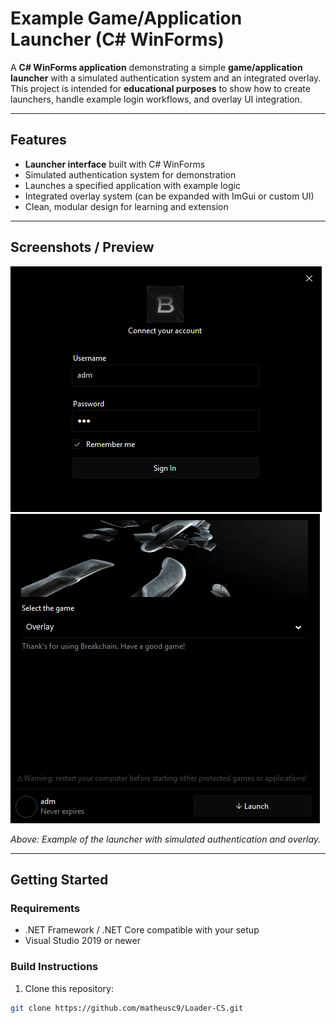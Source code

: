 # Example Game/Application Launcher (C# WinForms)

A **C# WinForms application** demonstrating a simple **game/application launcher** with a simulated authentication system and an integrated overlay. This project is intended for **educational purposes** to show how to create launchers, handle example login workflows, and overlay UI integration.

---

## Features

- **Launcher interface** built with C# WinForms  
- Simulated authentication system for demonstration  
- Launches a specified application with example logic  
- Integrated overlay system (can be expanded with ImGui or custom UI)  
- Clean, modular design for learning and extension  

---

## Screenshots / Preview

![Preview](preview.png)
![Preview2](preview2.png)

*Above: Example of the launcher with simulated authentication and overlay.*

---

## Getting Started

### Requirements
- .NET Framework / .NET Core compatible with your setup  
- Visual Studio 2019 or newer  

### Build Instructions
1. Clone this repository:

```bash
git clone https://github.com/matheusc9/Loader-CS.git
